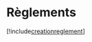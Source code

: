 # Règlements

[!include[creationreglement](reglements.creationreglement.autogen.md)]


























































































